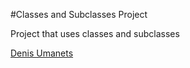 #Classes and Subclasses Project

Project that uses classes and subclasses

[Denis Umanets](http://sqasolution.com)
